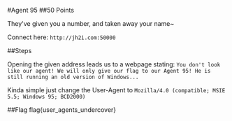 #Agent 95
##50 Points

They've given you a number, and taken away your name~

Connect here: `http://jh2i.com:50000`

##Steps

Opening the given address leads us to a webpage stating: `You don't look like our agent! We will only give our flag to our Agent 95! He is still running an old version of Windows... `

Kinda simple just change the User-Agent to `Mozilla/4.0 (compatible; MSIE 5.5; Windows 95; BCD2000)`

##Flag
flag{user_agents_undercover}